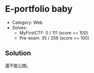 # E-portfolio baby
- Category: Web
- Solves: 
  - MyFirstCTF: 0 / 111 (score >= 100)
  - Pre-exam: 35 / 256 (score >= 100)

## Solution
還不能公開。